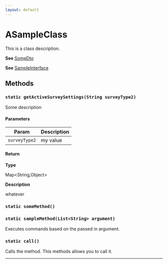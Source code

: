 ```yaml
---
layout: default
---
```

# ASampleClass

This is a class description.


**See** [SomeDto](./SomeDto.md)


**See** [SampleInterface](../Sample-Interfaces/SampleInterface.md)

## Methods
### `static getActiveSurveySettings(String surveyType2)`

Some description

#### Parameters

|Param|Description|
|---|---|
|`surveyType2`|my value|

#### Return

**Type**

Map&lt;String,Object&gt;

**Description**

whatever

### `static someMethod()`
### `static sampleMethod(List<String> argument)`

Executes commands based on the passed in argument.

### `static call()`

Calls the method. This methods allows you to call it.

---
